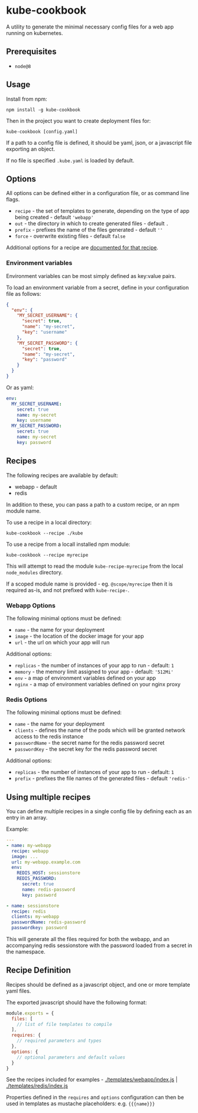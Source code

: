 # kube-cookbook

A utility to generate the minimal necessary config files for a web app running on kubernetes.

## Prerequisites

* `node@8`

## Usage

Install from npm:

```
npm install -g kube-cookbook
```

Then in the project you want to create deployment files for:

```
kube-cookbook [config.yaml]
```

If a path to a config file is defined, it should be yaml, json, or a javascript file exporting an object.

If no file is specified `.kube.yaml` is loaded by default.

## Options

All options can be defined either in a configuration file, or as command line flags.

* `recipe` - the set of templates to generate, depending on the type of app being created - default `'webapp'`
* `out` - the directory in which to create generated files - default `.`
* `prefix` - prefixes the name of the files generated - default `''`
* `force` - overwrite existing files - default `false`

Additional options for a recipe are [documented for that recipe](#webapp-options).

### Environment variables

Environment variables can be most simply defined as key:value pairs.

To load an environment variable from a secret, define in your configuration file as follows:

```json
{
  "env": {
    "MY_SECRET_USERNAME": {
      "secret": true,
      "name": "my-secret",
      "key": "username"
    },
    "MY_SECRET_PASSWORD": {
      "secret": true,
      "name": "my-secret",
      "key": "password"
    }
  }
}
```

Or as yaml:

```yaml
env:
  MY_SECRET_USERNAME:
    secret: true
    name: my-secret
    key: username
  MY_SECRET_PASSWORD:
    secret: true
    name: my-secret
    key: password
```


## Recipes

The following recipes are available by default:

* webapp - default
* redis

In addition to these, you can pass a path to a custom recipe, or an npm module name.

To use a recipe in a local directory:

```
kube-cookbook --recipe ./kube
```

To use a recipe from a locall installed npm module:

```
kube-cookbook --recipe myrecipe
```

This will attempt to read the module `kube-recipe-myrecipe` from the local `node_modules` directory.

If a scoped module name is provided - eg. `@scope/myrecipe` then it is required as-is, and not prefixed with `kube-recipe-`.

### Webapp Options

The following minimal options must be defined:

* `name` - the name for your deployment
* `image` - the location of the docker image for your app
* `url` - the url on which your app will run

Additional options:

* `replicas` - the number of instances of your app to run - default: `1`
* `memory` - the memory limit assigned to your app - default: `'512Mi'`
* `env` - a map of environment variables defined on your app
* `nginx` - a map of environment variables defined on your nginx proxy

### Redis Options

The following minimal options must be defined:

* `name` - the name for your deployment
* `clients` - defines the name of the pods which will be granted network access to the redis instance
* `passwordName` - the secret name for the redis password secret
* `passwordKey` - the secret key for the redis password secret

Additional options:

* `replicas` - the number of instances of your app to run - default: `1`
* `prefix` - prefixes the file names of the generated files - default `'redis-'`

## Using multiple recipes

You can define multiple recipes in a single config file by defining each as an entry in an array.

Example:

```yaml
---
- name: my-webapp
  recipe: webapp
  image: ...
  url: my-webapp.example.com
  env:
    REDIS_HOST: sessionstore
    REDIS_PASSWORD:
      secret: true
      name: redis-password
      key: password

- name: sessionstore
  recipe: redis
  clients: my-webapp
  passwordName: redis-password
  passwordkey: password
```

This will generate all the files required for both the webapp, and an accompanying redis sessionstore with the password loaded from a secret in the namespace.

## Recipe Definition

Recipes should be defined as a javascript object, and one or more template yaml files.

The exported javascript should have the following format:

```js
module.exports = {
  files: [
    // list of file templates to compile
  ],
  requires: {
    // required parameters and types
  },
  options: {
    // optional parameters and default values
  }
}
```

See the recipes included for examples - [./templates/webapp/index.js](webapp) | [./templates/redis/index.js](redis)

Properties defined in the `requires` and `options` configuration can then be used in templates as mustache placeholders: e.g. `{{{name}}}`
